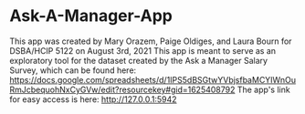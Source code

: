 # Ask-A-Manager-App
This app was created by Mary Orazem, Paige Oldiges, and Laura Bourn for DSBA/HCIP 5122 on August 3rd, 2021
This app is meant to serve as an exploratory tool for the dataset created by the Ask a Manager Salary Survey, which can be found here: https://docs.google.com/spreadsheets/d/1IPS5dBSGtwYVbjsfbaMCYIWnOuRmJcbequohNxCyGVw/edit?resourcekey#gid=1625408792
The app's link for easy access is here: http://127.0.0.1:5942
